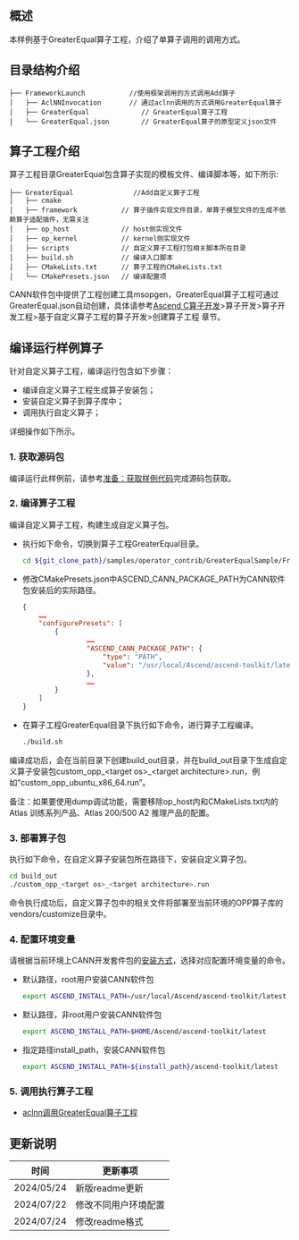 ## 概述
本样例基于GreaterEqual算子工程，介绍了单算子调用的调用方式。
## 目录结构介绍
``` 
├── FrameworkLaunch           //使用框架调用的方式调用Add算子
│   ├── AclNNInvocation       // 通过aclnn调用的方式调用GreaterEqual算子
│   ├── GreaterEqual             // GreaterEqual算子工程
│   └── GreaterEqual.json        // GreaterEqual算子的原型定义json文件
``` 
## 算子工程介绍
算子工程目录GreaterEqual包含算子实现的模板文件、编译脚本等，如下所示:
``` 
├── GreaterEqual               //Add自定义算子工程
│   ├── cmake
│   ├── framework           // 算子插件实现文件目录，单算子模型文件的生成不依赖算子适配插件，无需关注
│   ├── op_host             // host侧实现文件
│   ├── op_kernel           // kernel侧实现文件
│   ├── scripts             // 自定义算子工程打包相关脚本所在目录
│   ├── build.sh            // 编译入口脚本
│   ├── CMakeLists.txt      // 算子工程的CMakeLists.txt
│   └── CMakePresets.json   // 编译配置项
``` 
CANN软件包中提供了工程创建工具msopgen，GreaterEqual算子工程可通过GreaterEqual.json自动创建，具体请参考[Ascend C算子开发](https://hiascend.com/document/redirect/CannCommunityOpdevAscendC)>算子开发>算子开发工程>基于自定义算子工程的算子开发>创建算子工程 章节。
## 编译运行样例算子
针对自定义算子工程，编译运行包含如下步骤：
- 编译自定义算子工程生成算子安装包；
- 安装自定义算子到算子库中；
- 调用执行自定义算子；

详细操作如下所示。
### 1.&nbsp;获取源码包
编译运行此样例前，请参考[准备：获取样例代码](../README.md#codeready)完成源码包获取。
### 2.&nbsp;编译算子工程<a name="operatorcompile"></a>
  编译自定义算子工程，构建生成自定义算子包。

  - 执行如下命令，切换到算子工程GreaterEqual目录。

    ```bash
    cd ${git_clone_path}/samples/operator_contrib/GreaterEqualSample/FrameworkLaunch/GreaterEqual
    ```

  - 修改CMakePresets.json中ASCEND_CANN_PACKAGE_PATH为CANN软件包安装后的实际路径。


    ```json
    {
        ……
        "configurePresets": [
            {
                    ……
                    "ASCEND_CANN_PACKAGE_PATH": {
                        "type": "PATH",
                        "value": "/usr/local/Ascend/ascend-toolkit/latest"   //请替换为CANN软件包安装后的实际路径。eg:/home/HwHiAiUser/Ascend/ascend-toolkit/latest
                    },
                    ……
            }
        ]
    }
    ```
  - 在算子工程GreaterEqual目录下执行如下命令，进行算子工程编译。

    ```bash
    ./build.sh
    ```
编译成功后，会在当前目录下创建build_out目录，并在build_out目录下生成自定义算子安装包custom_opp_\<target os>_\<target architecture>.run，例如“custom_opp_ubuntu_x86_64.run”。

备注：如果要使用dump调试功能，需要移除op_host内和CMakeLists.txt内的Atlas 训练系列产品、Atlas 200/500 A2 推理产品的配置。

### 3.&nbsp;部署算子包

执行如下命令，在自定义算子安装包所在路径下，安装自定义算子包。
  ```bash
  cd build_out
  ./custom_opp_<target os>_<target architecture>.run
  ```
命令执行成功后，自定义算子包中的相关文件将部署至当前环境的OPP算子库的vendors/customize目录中。

### 4.&nbsp;配置环境变量

  请根据当前环境上CANN开发套件包的[安装方式](https://hiascend.com/document/redirect/CannCommunityInstSoftware)，选择对应配置环境变量的命令。
  - 默认路径，root用户安装CANN软件包
    ```bash
    export ASCEND_INSTALL_PATH=/usr/local/Ascend/ascend-toolkit/latest
    ```
  - 默认路径，非root用户安装CANN软件包
    ```bash
    export ASCEND_INSTALL_PATH=$HOME/Ascend/ascend-toolkit/latest
    ```
  - 指定路径install_path，安装CANN软件包
    ```bash
    export ASCEND_INSTALL_PATH=${install_path}/ascend-toolkit/latest
    ```
### 5.&nbsp;调用执行算子工程
- [aclnn调用GreaterEqual算子工程](./AclNNInvocation/README.md)

## 更新说明
  | 时间 | 更新事项 |
|----|------|
| 2024/05/24 | 新版readme更新 |
| 2024/07/22 | 修改不同用户环境配置 |
| 2024/07/24 | 修改readme格式 |